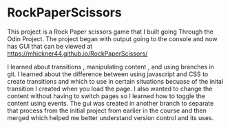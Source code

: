 # RockPaperScissors

This project is a Rock Paper scissors game that I built going Through the Odin Project. The project began with output going to the console and now has GUI that can be viewed at 
https://mhickner44.github.io/RockPaperScissors/

I learned about transitions , manipulating content , and using branches in git. I learned about the difference between using javascript and CSS to create transitions and which to use in certain situations becuase of the inital transition I created when you load the page.  I also wanted to change the content without having to switch pages so I learned how to toggle the  content using events. The gui was created in another branch to separate that process from the initial project from earlier in the course and then merged which helped me better understand version control and its uses. 